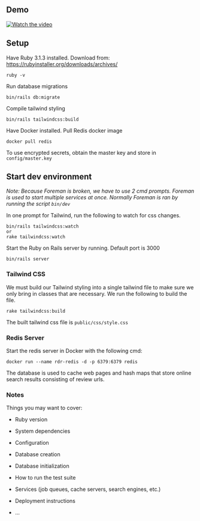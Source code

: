 ## Demo
[![Watch the video](https://img.youtube.com/vi/Fq5W8dxCKzA/maxresdefault.jpg)](https://youtu.be/Fq5W8dxCKzA)

## Setup
Have Ruby 3.1.3 installed. Download from: https://rubyinstaller.org/downloads/archives/
```
ruby -v
```
Run database migrations
```
bin/rails db:migrate
```
Compile tailwind styling
```
bin/rails tailwindcss:build
```
Have Docker installed. Pull Redis docker image
```
docker pull redis
```
To use encrypted secrets, obtain the master key and store in `config/master.key`

## Start dev environment
*Note: Because Foreman is broken, we have to use 2 cmd prompts. Foreman is used to start multiple services at once. Normally Foreman is ran by running the script `bin/dev`*

In one prompt for Tailwind, run the following to watch for css changes.
```
bin/rails tailwindcss:watch
or
rake tailwindcss:watch
```
Start the Ruby on Rails server by running. Default port is 3000
```
bin/rails server
```
### Tailwind CSS
We must build our Tailwind styling into a single tailwind file to make sure we only bring in classes that are necessary.
We run the following to build the file.
```
rake tailwindcss:build
```
The built tailwind css file is `public/css/style.css`

### Redis Server
Start the redis server in Docker with the following cmd:
```
docker run --name rdr-redis -d -p 6379:6379 redis
```
The database is used to cache web pages and hash maps that store online search results consisting of review urls.

### Notes
Things you may want to cover:

* Ruby version

* System dependencies

* Configuration

* Database creation

* Database initialization

* How to run the test suite

* Services (job queues, cache servers, search engines, etc.)

* Deployment instructions

* ...
